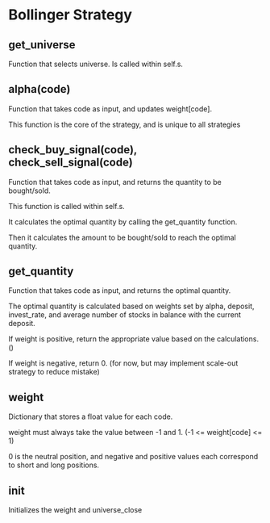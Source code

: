 # Bollinger Strategy

## get_universe
Function that selects universe. Is called within self.s.

## alpha(code)
Function that takes code as input, and updates weight[code]. 

This function is the core of the strategy, and is unique to all strategies

## check_buy_signal(code), check_sell_signal(code)
Function that takes code as input, and returns the quantity to be bought/sold.

This function is called within self.s.

It calculates the optimal quantity by calling the get_quantity function.

Then it calculates the amount to be bought/sold to reach the optimal quantity.

## get_quantity
Function that takes code as input, and returns the optimal quantity.

The optimal quantity is calculated based on weights set by alpha, deposit, invest_rate,
and average number of stocks in balance with the current deposit.

If weight is positive, return the appropriate value based on the calculations. ()

If weight is negative, return 0. (for now, but may implement scale-out strategy to reduce mistake)

## weight
Dictionary that stores a float value for each code.

weight must always take the value between -1 and 1. (-1 <= weight[code] <= 1)

0 is the neutral position, and negative and positive values each correspond to short and long positions.

## init
Initializes the weight and universe_close 
